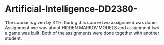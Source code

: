 # Artificial-Intelligence-DD2380-
The course is given by KTH. During this course two assignment was done. 
Assignment one was about HIDDEN MARKOV MODELS and assignment two a game was built.
Both of the assignments were done together with another student.
